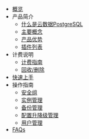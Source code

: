
* [概览](/upgsql/README)
* 产品简介
    * [什么是云数据PostgreSQL](/upgsql/concept)
    * [主要概念](/upgsql/terminology)
    * [产品优势](/upgsql/superiority)
    * [插件列表](/upgsql/plugin/list)
* 计费说明
    * [计费指南](/upgsql/price/bill)
    * [回收/删除](/upgsql/price/recycle)
* [快速上手](/upgsql/quick)
* 操作指南
    * [安全组](/upgsql/guide/secgroup)
    * [实例管理](/upgsql/guide/instance)
    * [备份管理](/upgsql/guide/backup)
    * [配置升降级管理](/upgsql/guide/upgrade)
    * [用户管理](/upgsql/guide/user)
* [FAQs](/upgsql/faq)
